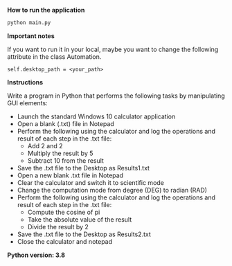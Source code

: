 **How to run the application**

```bash
python main.py
```

**Important notes**

If you want to run it in your local, maybe you want to change the following attribute in the class Automation.
```
self.desktop_path = <your_path>
```
**Instructions** 

Write a program in Python that performs the following tasks by manipulating GUI elements:
- Launch the standard Windows 10 calculator application
- Open a blank (.txt) file in Notepad
- Perform the following using the calculator and log the operations and result of each step in the .txt file:
    - Add 2 and 2
    - Multiply the result by 5
    - Subtract 10 from the result
- Save the .txt file to the Desktop as Results1.txt
- Open a new blank .txt file in Notepad
- Clear the calculator and switch it to scientific mode
- Change the computation mode from degree (DEG) to radian (RAD)
- Perform the following using the calculator and log the operations and result of each step in the .txt file:
    - Compute the cosine of pi
    - Take the absolute value of the result
    - Divide the result by 2
- Save the .txt file to the Desktop as Results2.txt
- Close the calculator and notepad


**Python version: 3.8**